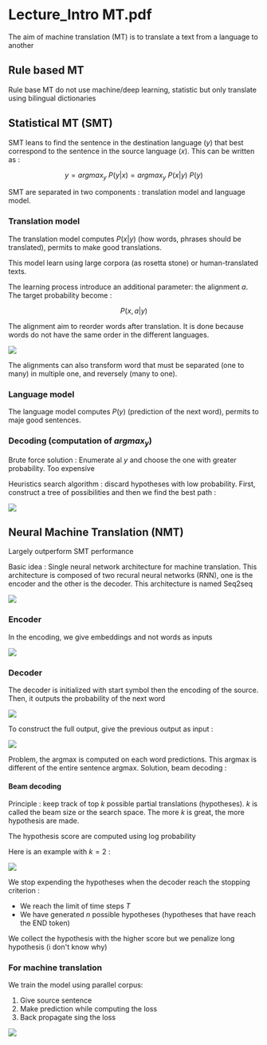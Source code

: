 # Lecture_Intro MT.pdf

The aim of machine translation (MT) is to translate a text from a language to another

## Rule based MT

Rule base MT do not use machine/deep learning, statistic but only translate using bilingual dictionaries

## Statistical MT (SMT)

SMT leans to find the sentence in the destination language ($y$) that best correspond to the sentence in the source language ($x$). This can be written as :

$$y = argmax_y \ P(y|x) = argmax_y \ P(x|y) \ P(y)$$

SMT are separated in two components : translation model and language model.  

### Translation model

The translation model computes $P(x|y)$ (how words, phrases should be translated), permits to make good translations.

This model learn using large corpora (as rosetta stone) or human-translated texts.

The learning process introduce an additional parameter: the alignment $a$. The target probability become :

$$P(x, a|y)$$

The alignment aim to reorder words after translation. It is done because words do not have the same order in the different languages.

![](attachments/Pasted%20image%2020250101180500.png)

The alignments can also transform word that must be separated (one to many) in multiple one, and reversely (many to one).

### Language model

The language model computes $P(y)$ (prediction of the next word), permits to maje good sentences.

### Decoding (computation of $argmax_y$)

Brute force solution : Enumerate al $y$ and choose the one with greater probability. Too expensive

Heuristics search algorithm : discard hypotheses with low probability. First, construct a tree of possibilities and then we find the best path :

![](attachments/Pasted%20image%2020250102133358.png)

## Neural Machine Translation (NMT)

Largely outperform SMT performance

Basic idea : Single neural network architecture for machine translation. This architecture is composed of two recural neural networks (RNN), one is the encoder and the other is the decoder. This architecture is named Seq2seq

![](attachments/Pasted%20image%2020250103162529.png)

### Encoder

In the encoding, we give embeddings and not words as inputs

![](attachments/Pasted%20image%2020250102145752.png)

### Decoder

The decoder is initialized with start symbol then the encoding of the source. Then, it outputs the probability of the next word

![](attachments/Pasted%20image%2020250102145929.png)

To construct the full output, give the previous output as input :

![](attachments/Pasted%20image%2020250102150051.png)

Problem, the argmax is computed on each word predictions. This argmax is different of the entire sentence argmax. Solution, beam decoding :

#### Beam decoding

Principle : keep track of top $k$ possible partial translations (hypotheses). $k$ is called the beam size or the search space. The more $k$ is great, the more hypothesis are made.

The hypothesis score are computed using log probability

Here is an example with $k = 2$ :

![](attachments/Pasted%20image%2020250102162604.png)

We stop expending the hypotheses when the decoder reach the stopping criterion :
- We reach the limit of time steps $T$
- We have generated $n$ possible hypotheses (hypotheses that have reach the END token)

We collect the hypothesis with the higher score but we penalize long hypothesis (i don't know why)

### For machine translation

We train the model using parallel corpus:
1. Give source sentence
2. Make prediction while computing the loss
3. Back propagate sing the loss

![](attachments/Pasted%20image%2020250102150448.png)
